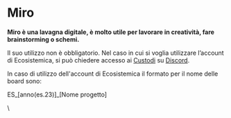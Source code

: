 # Miro

**Miro è una lavagna digitale, è molto utile per lavorare in creatività, fare brainstorming o schemi.**

Il suo utilizzo non è obbligatorio. Nel caso in cui si voglia utilizzare l’account di Ecosistemica, si può chiedere accesso ai [Custodi](../../lecosistema/le-identita/custodi.md) su [Discord](discord.md).

In caso di utilizzo dell'account di Ecosistemica il formato per il nome delle board sono:

ES\_\[anno(es.23)]\_\[Nome progetto]

\

